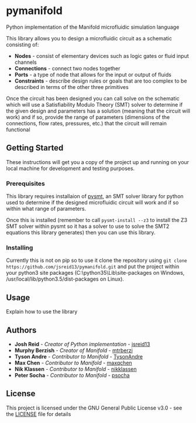 # pymanifold
Python implementation of the Manifold microfluidic simulation language

This library allows you to design a microfluidic circuit as a schematic consisting of:

* **Nodes** - consist of elementary devices such as logic gates or fluid input channels
* **Connections** - connect two nodes together
* **Ports** - a type of node that allows for the input or output of fluids
* **Constraints** - describe design rules or goals that are too complex to be described
in terms of the other three primitives

Once the circuit has been designed you can call solve on the schematic which will use
a Satisfiability Modulo Theory (SMT) solver to determine if the given design and
parameters has a solution (meaning that the circuit will work) and if so, provide
the range of parameters (dimensions of the connections, flow rates, pressures, etc.)
that the circuit will remain functional

## Getting Started

These instructions will get you a copy of the project up and running on your local
machine for development and testing purposes.

### Prerequisites

This library requires installaion of [pysmt](https://github.com/pysmt/pysmt), an SMT
solver library for python used to determine if the designed microfluidic circuit will
work and if so within what range of parameters.

Once this is installed (remember to call ``` pysmt-install --z3 ``` to install the
Z3 SMT solver within pysmt so it has a solver to use to solve the SMT2 equations this
library generates) then you can use this library.

### Installing

Currently this is not on pip so to use it clone the repository using ```
git clone https://github.com/jsreid13/pymanifold.git ``` and put the project within
your python3 site packages (C:\\python35\Lib\site-packages on Windows, 
/usr/local/lib/python3.5/dist-packages on Linux).

## Usage

Explain how to use the library

## Authors

* **Josh Reid** - *Creator of Python implementation* - [jsreid13](https://github.com/jsreid13)
* **Murphy Berzish** - *Creator of Manifold* - [mtrberzi](https://github.com/mtrberzi)
* **Tyson Andre** - *Contributor to Manifold* - [TysonAndre](https://github.com/TysonAndre)
* **Max Chen** - *Contributor to Manifold* - [maxqchen](https://github.com/maxqchen)
* **Nik Klassen** - *Contributor to Manifold* - [nikklassen](https://github.com/nikklassen)
* **Peter Socha** - *Contributor to Manifold* - [psocha](https://github.com/psocha)

## License

This project is licensed under the GNU General Public License v3.0 - see the
[LICENSE](LICENSE) file for details
